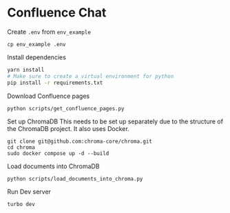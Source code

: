 # Confluence Chat

Create `.env` from `env_example`
```
cp env_example .env
```

Install dependencies
```bash
yarn install
# Make sure to create a virtual environment for python
pip install -r requirements.txt
```

Download Confluence pages
```
python scripts/get_confluence_pages.py
```

Set up ChromaDB
This needs to be set up separately due to the structure of the ChromaDB project. It also uses Docker.
```
git clone git@github.com:chroma-core/chroma.git
cd chroma
sudo docker compose up -d --build
```

Load documents into ChromaDB
```
python scripts/load_documents_into_chroma.py
```

Run Dev server
```
turbo dev
```
